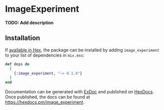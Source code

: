 # ImageExperiment

**TODO: Add description**

## Installation

If [available in Hex](https://hex.pm/docs/publish), the package can be installed
by adding `image_experiment` to your list of dependencies in `mix.exs`:

```elixir
def deps do
  [
    {:image_experiment, "~> 0.1.0"}
  ]
end
```

Documentation can be generated with [ExDoc](https://github.com/elixir-lang/ex_doc)
and published on [HexDocs](https://hexdocs.pm). Once published, the docs can
be found at <https://hexdocs.pm/image_experiment>.

